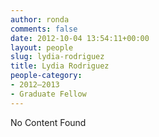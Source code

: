 ```yaml
---
author: ronda
comments: false
date: 2012-10-04 13:54:11+00:00
layout: people
slug: lydia-rodriguez
title: Lydia Rodriguez
people-category:
- 2012–2013
- Graduate Fellow
---
```


No Content Found
